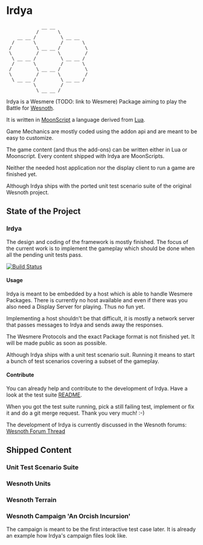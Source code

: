 # Irdya
```
             __ __ 
           /       \
    __ __ /         \ __ __
  /       \         /       \
 /         \ __ __ /         \ 
 \         /       \         /
  \ __ __ /         \ __ __ /
  /       \         /       \
 /         \ __ __ /         \
 \         /       \         /
  \ __ __ /         \ __ __ /
          \         /
           \ __ __ /
```
Irdya is a Wesmere (TODO: link to Wesmere) Package aiming to play the Battle for [Wesnoth](http://wesnoth.org).

It is written in [MoonScript](http://moonscript.org) a language derived from [Lua](http://lua.org).

Game Mechanics are mostly coded using the addon api and are meant to be easy to customize.

The game content (and thus the add-ons) can be written either in Lua or Moonscript.
Every content shipped with Irdya are MoonScripts.

Neither the needed host application nor the display client to run a game are finished yet.

Although Irdya ships with the ported unit test scenario suite of the original Wesnoth project.


## State of the Project

### Irdya 
The design and coding of the framework is mostly finished.
The focus of the current work is to implement the gameplay which should be done when all the pending unit tests pass.

[![Build Status](https://travis-ci.org/Wesmere/Irdya.svg?branch=master)](https://travis-ci.org/Wesmere/Irdya)

#### Usage

Irdya is meant to be embedded by a host which is able to handle Wesmere Packages.
There is currently no host available and even if there was you also need a Display Server for playing.
Thus no fun yet.

Implementing a host shouldn't be that difficult, it is mostly a network server that passes messages to Irdya and sends away the responses.

The Wesmere Protocols and the exact Package format is not finished yet.
It will be made public as soon as possible.

Although Irdya ships with a unit test scenario suit.
Running it means to start a bunch of test scenarios covering a subset of the gameplay.

#### Contribute

You can already help and contribute to the development of Irdya.
Have a look at the test suite [README](https://github.com/Wesmere/Irdya/blob/master/lua/wesmere/README.md).

When you got the test suite running, pick a still failing test, implement or fix it and do a git merge request.
Thank you very much! :-)

The development of Irdya is currently discussed in the Wesnoth forums:
[Wesnoth Forum Thread](https://forums.wesnoth.org/viewtopic.php?f=13&t=43298)

## Shipped Content

### Unit Test Scenario Suite

### Wesnoth Units

### Wesnoth Terrain

### Wesnoth Campaign 'An Orcish Incursion'

The campaign is meant to be the first interactive test case later.
It is already an example how Irdya's campaign files look like.
